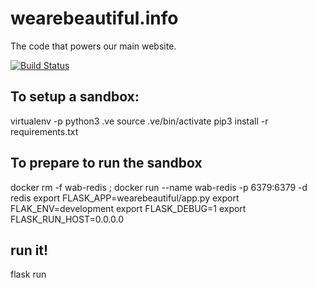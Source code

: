 # wearebeautiful.info

The code that powers our main website.

[![Build Status](https://travis-ci.com/wearebeautiful/wearebeutiful.info.svg?branch=master)](https://travis-ci.com/wearebeautiful/wearebeautiful.info)


## To setup a sandbox:

virtualenv -p python3 .ve
source .ve/bin/activate
pip3 install -r requirements.txt

## To prepare to run the sandbox
docker rm -f wab-redis ; docker run --name wab-redis -p 6379:6379 -d redis
export FLASK_APP=wearebeautiful/app.py
export FLAK_ENV=development
export FLASK_DEBUG=1
export FLASK_RUN_HOST=0.0.0.0

## run it!
flask run
